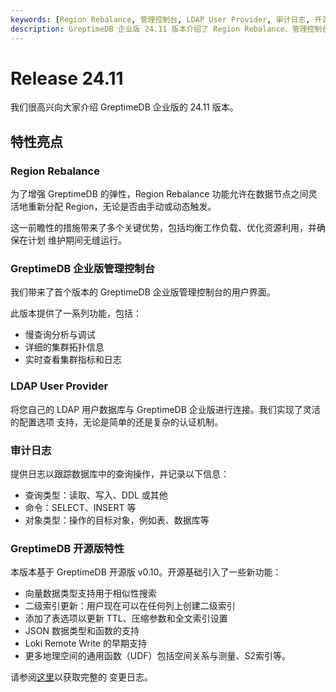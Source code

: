 ```yaml
---
keywords: [Region Rebalance, 管理控制台, LDAP User Provider, 审计日志, 开源版改进]
description: GreptimeDB 企业版 24.11 版本介绍了 Region Rebalance、管理控制台、LDAP User Provider、审计日志等新特性，并基于开源版 v0.10 引入了多项改进。
---
```


# Release 24.11

我们很高兴向大家介绍 GreptimeDB 企业版的 24.11 版本。

## 特性亮点

### Region Rebalance

为了增强 GreptimeDB 的弹性，Region Rebalance 功能允许在数据节点之间灵活地重新分配
Region，无论是否由手动或动态触发。

这一前瞻性的措施带来了多个关键优势，包括均衡工作负载、优化资源利用，并确保在计划
维护期间无缝运行。

###  GreptimeDB 企业版管理控制台

我们带来了首个版本的 GreptimeDB 企业版管理控制台的用户界面。

此版本提供了一系列功能，包括：

- 慢查询分析与调试
- 详细的集群拓扑信息
- 实时查看集群指标和日志

### LDAP User Provider

将您自己的 LDAP 用户数据库与 GreptimeDB 企业版进行连接。我们实现了灵活的配置选项
支持，无论是简单的还是复杂的认证机制。

### 审计日志

提供日志以跟踪数据库中的查询操作，并记录以下信息：

- 查询类型：读取、写入、DDL 或其他
- 命令：SELECT、INSERT 等
- 对象类型：操作的目标对象，例如表、数据库等

### GreptimeDB 开源版特性

本版本基于 GreptimeDB 开源版 v0.10。开源基础引入了一些新功能：

- 向量数据类型支持用于相似性搜索
- 二级索引更新：用户现在可以在任何列上创建二级索引
- 添加了表选项以更新 TTL、压缩参数和全文索引设置
- JSON 数据类型和函数的支持
- Loki Remote Write 的早期支持
- 更多地理空间的通用函数（UDF）包括空间关系与测量、S2索引等。

请参阅[这里](https://docs.greptime.com/release-notes/release-0-10-0)以获取完整的
变更日志。
